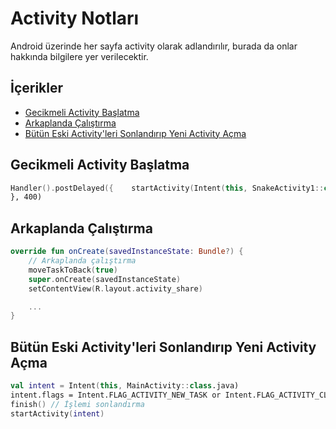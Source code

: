 # Activity Notları <!-- omit in toc -->

Android üzerinde her sayfa activity olarak adlandırılır, burada da onlar hakkında bilgilere yer verilecektir.

## İçerikler <!-- omit in toc -->

- [Gecikmeli Activity Başlatma](#Gecikmeli-Activity-Ba%C5%9Flatma)
- [Arkaplanda Çalıştırma](#Arkaplanda-%C3%87al%C4%B1%C5%9Ft%C4%B1rma)
- [Bütün Eski Activity'leri Sonlandırıp Yeni Activity Açma](#B%C3%BCt%C3%BCn-Eski-Activityleri-Sonland%C4%B1r%C4%B1p-Yeni-Activity-A%C3%A7ma)

## Gecikmeli Activity Başlatma

```kt
Handler().postDelayed({    startActivity(Intent(this, SnakeActivity1::class.java))
}, 400)
```

## Arkaplanda Çalıştırma

```kt
override fun onCreate(savedInstanceState: Bundle?) {
    // Arkaplanda çalıştırma
    moveTaskToBack(true)
    super.onCreate(savedInstanceState)
    setContentView(R.layout.activity_share)

    ...
}
```

## Bütün Eski Activity'leri Sonlandırıp Yeni Activity Açma

```kt
val intent = Intent(this, MainActivity::class.java)
intent.flags = Intent.FLAG_ACTIVITY_NEW_TASK or Intent.FLAG_ACTIVITY_CLEAR_TASK // Tüm işlemleri bitirme
finish() // İşlemi sonlandırma
startActivity(intent)
```
